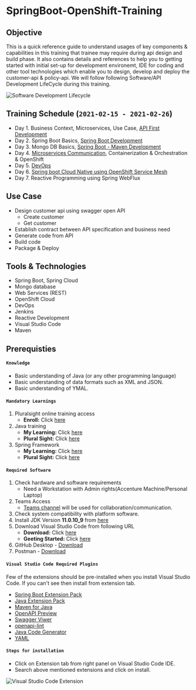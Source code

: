 # SpringBoot-OpenShift-Training

## Objective
This is a quick reference guide to understand usages of key components & capabilities in this training that trainee may require during api design and build phase. It also contains details and references to help you to getting started with initial set-up for development environemt, IDE for coding and other tool technologies which enable you to design, develop and deploy the customer-api & policy-api. We will follow following Software/API Development LifeCycle during this training.

![Software Development Lifecycle](https://github.com/acc-trainings/SpringBoot-OpenShift-Training/blob/main/img/sdlc.png?raw=true)


## Training Schedule (**`2021-02-15 - 2021-02-26`**)
* Day 1. Business Context, Microservices, Use Case, [API First Development](https://github.com/acc-trainings/SpringBoot-OpenShift-Training/tree/1.api-first-development)
* Day 2. Spring Boot Basics, [Spring Boot Development](https://github.com/acc-trainings/SpringBoot-OpenShift-Training/tree/2.spring-api-development)
* Day 3. Mongo DB Basics, [Spring Boot - Maven Development](https://github.com/acc-trainings/SpringBoot-OpenShift-Training/tree/3.spring-mongodb-development)
* Day 4. [Microservices Communication](https://github.com/acc-trainings/SpringBoot-OpenShift-Training/tree/4.microservices-communication), Containerization & Orchestration & OpenShift 
* Day 5. [DevOps](https://github.com/acc-trainings/SpringBoot-OpenShift-Training/tree/5.DevOps-CICD)
* Day 6. [Spring boot Cloud Native using OpenShift Service Mesh](https://github.com/acc-trainings/SpringBoot-OpenShift-Training/tree/6.service-mesh)
* Day 7. Reactive Programming using Spring WebFlux

## Use Case
* Design customer api using swagger open API
   * Create customer
   * Get customer
* Establish contract between API specification and business need
* Generate code from API
* Build code
* Package & Deploy

## Tools & Technologies
* Spring Boot, Spring Cloud
* Mongo database
* Web Services (REST)
* OpenShift Cloud
* DevOps
* Jenkins
* Reactive Development
* Visual Studio Code
* Maven

## Prerequisties

#### **`Knowledge`**
* Basic understanding of Java (or any other programming language)
* Basic understanding of data formats such as XML and JSON.
* Basic understanding of YMAL.

#### **`Mandatory Learnings`**
1.	Pluralsight online training access
    * **Enroll:** Click [here](https://mylearning.accenture.com/mylearningui/learner/coursedetail/1648947)
2. Java training
    * **My Learning:** Click [here](https://mylearning.accenture.com/mylearningui/learner/coursedetail/1752600)
    * **Plural Sight:** Click [here](https://app.pluralsight.com/channels/details/54ceb573-56a9-4c5a-85f8-e72514c46fb0)
3. Spring Framework
    * **My Learning:** Click [here](https://mylearning.accenture.com/mylearningui/learner/coursedetail/1752592)
    * **Plural Sight:** Click [here](https://app.pluralsight.com/channels/details/6d5e513e-fbc3-4818-a60b-3d14f82035b7)
    
#### **`Required Software`**
1.	Check hardware and software requirements
    * Need a Workstation with Admin rights(Accenture Machine/Personal Laptop)
2.	Teams Access
    * [Teams channel](https://teams.microsoft.com/l/team/19%3a812369d073a741c3a3ccbba976f3697f%40thread.tacv2/conversations?groupId=f9510dd1-3e7e-40c1-bbaf-6fe8dc467c40&tenantId=e0793d39-0939-496d-b129-198edd916feb) will be used for collaboration/communication.    
3.	Check system compatibility with platform software.
4.	Install JDK Version **11.0.10_9** from [here](https://github.com/AdoptOpenJDK/openjdk11-binaries/releases/download/jdk-11.0.10+9/OpenJDK11U-dk_x64_mac_hotspot_11.0.10_9.pkg)
5.	Download Visual Studio Code from following URL
    * **Download:** Click [here](https://code.visualstudio.com/Download) 
    * **Geeting Started:** Click [here](https://code.visualstudio.com/docs/java/java-spring-boot)
6.	GitHub Desktop - [Download](https://desktop.github.com/)    
7.  Postman - [Download](https://www.postman.com/downloads/)
    
#### **`Visual Studio Code Required Plugins`**
Few of the extensions should be pre-installed when you install Visual Studio Code. If you can't see then install from extension tab.
* [Spring Boot Extension Pack](https://marketplace.visualstudio.com/items?itemName=Pivotal.vscode-boot-dev-pack)
* [Java Extension Pack](https://marketplace.visualstudio.com/items?itemName=vscjava.vscode-java-pack)
* [Maven for Java](https://marketplace.visualstudio.com/items?itemName=vscjava.vscode-maven)
* [OpenAPI Preview](https://marketplace.visualstudio.com/items?itemName=zoellner.openapi-preview)
* [Swagger Viwer](https://marketplace.visualstudio.com/items?itemName=Arjun.swagger-viewer)
* [openapi-lint](https://marketplace.visualstudio.com/items?itemName=mermade.openapi-lint)
* [Java Code Generator](https://marketplace.visualstudio.com/items?itemName=sohibe.java-generate-setters-getters)
* [YAML](https://marketplace.visualstudio.com/items?itemName=redhat.vscode-yaml)

#### **`Steps for installation`**
* Click on Extension tab from right panel on Visual Studio Code IDE.
* Search above mentioned extensions and click on install.

![Visual Studio Code Extension](https://github.com/acc-trainings/SpringBoot-OpenShift-Training/blob/main/img/vscode_extension.png?raw=true)

